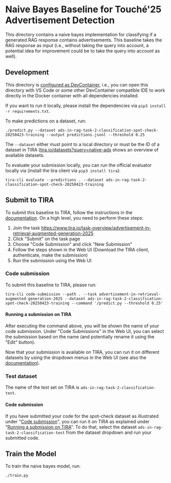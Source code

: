# Naive Bayes Baseline for Touché'25 Advertisement Detection

This directory contains a naive bayes implementation for classifying if a generated RAG response contains advertisements. This baseline takes the RAG response as input (i.e., without taking the query into account, a potential idea for improvement could be to take the query into account as well).

## Development

This directory is [configured as DevContainer](https://code.visualstudio.com/docs/devcontainers/containers), i.e., you can open this directory with VS Code or some other DevContainer compatible IDE to work directly in the Docker container with all dependencies installed.

If you want to run it locally, please install the dependencies via `pip3 install -r requirements.txt`.

To make predictions on a dataset, run:

```
./predict.py --dataset ads-in-rag-task-2-classification-spot-check-20250423-training --output predictions.jsonl --threshold 0.25
```

The `--dataset` either must point to a local directory or must be the ID of a dataset in TIRA ([tira.io/datasets?query=native-ads](https://archive.tira.io/datasets?query=native-ads) shows an overview of available datasets.

To evaluate your submission locally, you can run the official evaluator locally via (install the tira client via `pip3 install tira`):

```
tira-cli evaluate --predictions . --dataset ads-in-rag-task-2-classification-spot-check-20250423-training
```

## Submit to TIRA
To submit this baseline to TIRA, follow the instructions in the [documentation](https://docs.tira.io/participants/participate.html#submitting-your-submission).
On a high level, you need to perform these steps:

1. Join the task https://www.tira.io/task-overview/advertisement-in-retrieval-augmented-generation-2025
2. Click "Submit" on the task page
3. Choose "Code Submission" and click "New Submission"
4. Follow the steps shown in the Web UI (Download the TIRA client, authenticate, make the submission)
5. Run the submission using the Web UI

### Code submission
To submit this baseline to TIRA, please run:
```
tira-cli code-submission --path . --task advertisement-in-retrieval-augmented-generation-2025 --dataset ads-in-rag-task-2-classification-spot-check-20250423-training --command '/predict.py --threshold 0.25'
```

#### Running a submission on TIRA
After executing the command above, you will be shown the name of your code submission. Under "Code Submissions" in the Web UI, 
you can select the submission based on the name (and potentially rename it using the "Edit" button). 

Now that your submission is available on TIRA, you can run it on different datasets by using the dropdown menus in the Web UI (see also the [documentation](https://docs.tira.io/participants/participate.html#execute-your-submission)).

### Test dataset
The name of the test set on TIRA is `ads-in-rag-task-2-classification-test`.

#### Code submission
If you have submitted your code for the spot-check dataset as illustrated under "[Code submission](#code-submission)", you can run it on TIRA as explained under "[Running a submission on TIRA](#running-a-submission-on-tira)".
To do that, select the dataset `ads-in-rag-task-2-classification-test` from the dataset dropdown and run your submitted code.

## Train the Model

To train the naive bayes model, run:

```
./train.py
```
